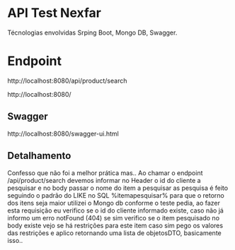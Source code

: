 # API Test Nexfar

Técnologias envolvidas  Srping Boot, Mongo DB, Swagger.


# Endpoint

http://localhost:8080/api/product/search


http://localhost:8080/

## Swagger

http://localhost:8080/swagger-ui.html

## Detalhamento

Confesso que não foi a melhor prática mas.. Ao chamar o endpoint  /api/product/search devemos informar no Header o id do cliente a pesquisar e no body passar o nome do item a pesquisar as pesquisa é feito seguindo o padrão do LIKE no SQL %itemapesquisar% para que o retorno dos itens seja maior
utilizei o Mongo db conforme o teste pedia, ao fazer esta requisição eu verifico se o id do cliente informado existe, caso não já informo um erro notFound (404) se sim verifico se o item pesquisado no body existe vejo se há restrições para este item caso sim pego os valores das restrições e aplico retornando uma lista de objetosDTO, basicamente isso..
